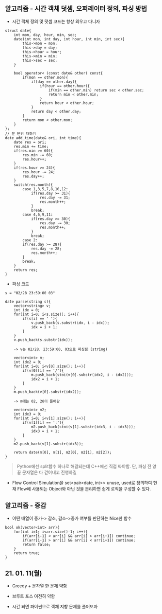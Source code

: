 ## 알고리즘 - 시간 객체 덧셈, 오퍼레이터 정의, 파싱 방법

- 시간 객체 정의 및 덧셈 코드는 항상 외우고 다니자

```
struct date{
    int mon, day, hour, min, sec;
    date(int mon, int day, int hour, int min, int sec){
        this->mon = mon;
        this->day = day;
        this->hour = hour;
        this->min = min;
        this->sec = sec;
    }

    bool operator< (const date& other) const{
        if(mon == other.mon){
            if(day == other.day){
                if(hour == other.hour){
                    if(min == other.min) return sec < other.sec;
                    return min < other.min;
                }
                return hour < other.hour;
            }
            return day < other.day;
        }
        return mon < other.mon;
    }  
};
// 분 단위 더하기
date add_time(date& ori, int time){
    date res = ori;
    res.min += time;
    if(res.min >= 60){
        res.min -= 60;
        res.hour++;
    }
    if(res.hour >= 24){
        res.hour -= 24;
        res.day++;
    }
    switch(res.month){
        case 1,3,5,7,8,10,12:
            if(res.day >= 31){
                res.day -= 31;
                res.month++;
            }
            break;
        case 4,6,9,11:
            if(res.day >= 30){
                res.day -= 30;
                res.month++;
            }
            break;
        case 2:
        if(res.day >= 28){
            res.day -= 28;
            res.month++;
        }
        break;
    }
    return res;
}
```

- 파싱 코드

```
s = "02/28 23:59:00 03"

date parse(string s){
    vector<string> v;
    int idx = 0;
    for(int i=0; i<s.size(); i++){
        if(s[i] == ' '){
            v.push_back(s.substr(idx, i - idx));
            idx = i + 1;
        }
    }
    v.push_back(s.substr(idx));

    -> v는 02/28, 23:59:00, 03으로 파싱됨 (string)

    vector<int> m;
    int idx2 = 0;
    for(int i=0; i<v[0].size(); i++){
        if(v[0][i] == '/'){
            m.push_back(stoi(v[0].substr(idx2, i - idx2)));
            idx2 = i + 1;
        }
    }
    m.push_back(v[0].substr(idx2));

    -> m에는 02, 28이 들어감

    vector<int> m2;
    int idx3 = 0;
    for(int i=0; i<v[1].size(); i++){
        if(v[1][i] == ':'){
            m2.push_back(stoi(v[1].substr(idx3, i - idx3)));
            idx3 = i + 1;
        }
    }
    m2.push_back(v[1].substr(idx3));

    return date(m[0], m[1], m2[0], m2[1], m2[2]);
}
```
 > Python에선 split함수 하나로 해결되는데 C++에선 직접 짜야함.
 > 단, 파싱 전 양끝 문자열은 다 걷어내고 진행하길


- Flow Control Simulation을 set<pair<date, int>> unuse, used로 정의하여 현재 Flow에 사용되는 Object와 아닌 것을 분리하면 쉽게 로직을 구성할 수 있다.

## 알고리즘 - 증감

- 어떤 배열이 증가-> 감소, 감소->증가 여부를 판단하는 Nice한 함수

```
bool ok(vector<int> arr){
    for(int i=1; i<arr.size()-1; i++){
        if(arr[i-1] < arr[i] && arr[i] > arr[i+1]) continue;
        if(arr[i-1] > arr[i] && arr[i] < arr[i+1]) continue;
        return false;
    }
    return true;
}
```

## 21. 01. 11(월)

 - Greedy + 문자열 한 문제 약함

 - 브루트 포스 여전히 약함

 - 시간 되면 파이썬으로 객체 지향 문제를 풀어보자